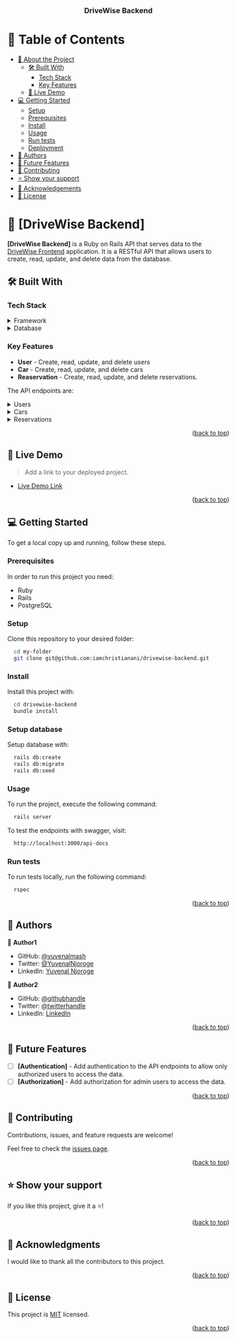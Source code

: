 <a name="readme-top"></a>

<div align="center">

  <h3><b>DriveWise Backend</b></h3>

</div>

<!-- TABLE OF CONTENTS -->

# 📗 Table of Contents

- [📖 About the Project](#about-project)
  - [🛠 Built With](#built-with)
    - [Tech Stack](#tech-stack)
    - [Key Features](#key-features)
  - [🚀 Live Demo](#live-demo)
- [💻 Getting Started](#getting-started)
  - [Setup](#setup)
  - [Prerequisites](#prerequisites)
  - [Install](#install)
  - [Usage](#usage)
  - [Run tests](#run-tests)
  - [Deployment](#deployment)
- [👥 Authors](#authors)
- [🔭 Future Features](#future-features)
- [🤝 Contributing](#contributing)
- [⭐️ Show your support](#support)
- [🙏 Acknowledgements](#acknowledgements)
- [📝 License](#license)

<!-- PROJECT DESCRIPTION -->

# 📖 [DriveWise Backend] <a name="about-project"></a>

**[DriveWise Backend]** is a Ruby on Rails API that serves data to the [DriveWise Frontend](https://github.com/iamchristianani/drivewise-frontend) application. It is a RESTful API that allows users to create, read, update, and delete data from the database.

## 🛠 Built With <a name="built-with"></a>

### Tech Stack <a name="tech-stack"></a>

<details>
  <summary>Framework</summary>
  <ul>
    <li><a href="https://rubyonrails.org/">Ruby on Rails</a></li>
  </ul>
</details>

<details>
<summary>Database</summary>
  <ul>
    <li><a href="https://www.postgresql.org/">PostgreSQL</a></li>
  </ul>
</details>

<!-- Features -->

### Key Features <a name="key-features"></a>

- **User** - Create, read, update, and delete users
- **Car** - Create, read, update, and delete cars
- **Reaservation** - Create, read, update, and delete reservations.

The API endpoints are:
<details>
  <summary>Users</summary>
  <ul>
    <li>GET /users</li>
    <li>GET /users/:id</li>
    <li>POST /users</li>
    <li>PATCH /users/:id</li>
    <li>DELETE /users/:id</li>
  </ul>
</details>
<details>
  <summary>Cars</summary>
  <ul>
    <li>GET /cars</li>
    <li>GET /cars/:id</li>
    <li>POST /cars</li>
    <li>PATCH /cars/:id</li>
    <li>DELETE /cars/:id</li>
  </ul>
</details>
<details>
  <summary>Reservations</summary>
  <ul>
    <li>GET /reservations</li>
    <li>GET /reservations/:id</li>
    <li>GET /users/:user_id/reservations</li>
    <li>GET /cars/:car_id/reservations</li>
    <li>POST /users/:user_id/reservations</li>
    <li>PATCH /users/:user_id/reservations/:id</li>
    <li>DELETE /users/:user_id/reservations/:id</li>
  </ul>
</details>


<p align="right">(<a href="#readme-top">back to top</a>)</p>

<!-- LIVE DEMO -->

## 🚀 Live Demo <a name="live-demo"></a>

> Add a link to your deployed project.

- [Live Demo Link](https://google.com)

<p align="right">(<a href="#readme-top">back to top</a>)</p>

<!-- GETTING STARTED -->

## 💻 Getting Started <a name="getting-started"></a>

To get a local copy up and running, follow these steps.

### Prerequisites

In order to run this project you need:

- Ruby
- Rails
- PostgreSQL

### Setup

Clone this repository to your desired folder:


```sh
  cd my-folder
  git clone git@github.com:iamchristianani/drivewise-backend.git
```

### Install

Install this project with:

```sh
  cd drivewise-backend
  bundle install
```

### Setup database

Setup database with:

```sh
  rails db:create
  rails db:migrate
  rails db:seed
```

### Usage

To run the project, execute the following command:

```sh
  rails server
```

To test the endpoints with swagger, visit:

```sh
  http://localhost:3000/api-docs
```
### Run tests

To run tests locally, run the following command:

```sh
  rspec
```

<p align="right">(<a href="#readme-top">back to top</a>)</p>

<!-- AUTHORS -->

## 👥 Authors <a name="authors"></a>

👤 **Author1**

- GitHub: [@yuvenalmash](https://github.com/yuvenalmash)
- Twitter: [@YuvenalNjoroge](https://twitter.com/YuvenalNjoroge)
- LinkedIn: [Yuvenal Njoroge](https://linkedin.com/in/yuvenal-njoroge)

👤 **Author2**

- GitHub: [@githubhandle](https://github.com/githubhandle)
- Twitter: [@twitterhandle](https://twitter.com/twitterhandle)
- LinkedIn: [LinkedIn](https://linkedin.com/in/linkedinhandle)

<p align="right">(<a href="#readme-top">back to top</a>)</p>

<!-- FUTURE FEATURES -->

## 🔭 Future Features <a name="future-features"></a>

- [ ] **[Authentication]** - Add authentication to the API endpoints to allow only authorized users to access the data.
- [ ] **[Authorization]** - Add authorization for admin users to access the data.

<p align="right">(<a href="#readme-top">back to top</a>)</p>

<!-- CONTRIBUTING -->

## 🤝 Contributing <a name="contributing"></a>

Contributions, issues, and feature requests are welcome!

Feel free to check the [issues page](https://github.com/iamchristianani/drivewise-backend/issues).

<p align="right">(<a href="#readme-top">back to top</a>)</p>

<!-- SUPPORT -->

## ⭐️ Show your support <a name="support"></a>

If you like this project, give it a ⭐️!

<p align="right">(<a href="#readme-top">back to top</a>)</p>

<!-- ACKNOWLEDGEMENTS -->

## 🙏 Acknowledgments <a name="acknowledgements"></a>

I would like to thank all the contributors to this project.

<p align="right">(<a href="#readme-top">back to top</a>)</p>

<!-- LICENSE -->

## 📝 License <a name="license"></a>

This project is [MIT](./LICENSE) licensed.

<p align="right">(<a href="#readme-top">back to top</a>)</p>
